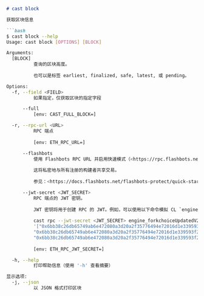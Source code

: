 ```markdown
# cast block

获取区块信息

```bash
$ cast block --help
Usage: cast block [OPTIONS] [BLOCK]

Arguments:
  [BLOCK]
          查询的区块高度。
          
          也可以是标签 earliest, finalized, safe, latest, 或 pending。

Options:
  -f, --field <FIELD>
          如果指定，仅获取区块的指定字段

      --full
          [env: CAST_FULL_BLOCK=]

  -r, --rpc-url <URL>
          RPC 端点
          
          [env: ETH_RPC_URL=]

      --flashbots
          使用 Flashbots RPC URL 并启用快速模式（<https://rpc.flashbots.net/fast>）。
          
          这将私密地与所有注册的构建者共享交易。
          
          参见：<https://docs.flashbots.net/flashbots-protect/quick-start#faster-transactions>

      --jwt-secret <JWT_SECRET>
          RPC 端点的 JWT 密钥。
          
          JWT 密钥将用于创建 RPC 的 JWT。例如，可以使用以下命令模拟 CL `engine_forkchoiceUpdated` 调用：
          
          cast rpc --jwt-secret <JWT_SECRET> engine_forkchoiceUpdatedV2
          '["0x6bb38c26db65749ab6e472080a3d20a2f35776494e72016d1e339593f21c59bc",
          "0x6bb38c26db65749ab6e472080a3d20a2f35776494e72016d1e339593f21c59bc",
          "0x6bb38c26db65749ab6e472080a3d20a2f35776494e72016d1e339593f21c59bc"]'
          
          [env: ETH_RPC_JWT_SECRET=]

  -h, --help
          打印帮助信息（使用 '-h' 查看摘要）

显示选项:
  -j, --json
          以 JSON 格式打印区块
```
```